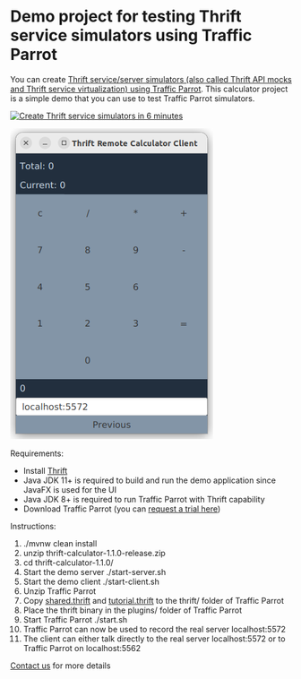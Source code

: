 # Demo project for testing Thrift service simulators using Traffic Parrot

You can create [Thrift service/server simulators (also called Thrift API mocks and Thrift service virtualization) using Traffic Parrot](https://trafficparrot.com/documentation/?redirectToLatest=true&path=/thrift.html).
This calculator project is a simple demo that you can use to test Traffic Parrot simulators.

[![Create Thrift service simulators in 6 minutes](https://img.youtube.com/vi/pJTdDH20o3c/0.jpg)](https://www.youtube.com/watch?v=pJTdDH20o3c)

![Traffic Parrot thrift calculator demo client screenshot](screenshot.png)

Requirements:
* Install [Thrift](https://thrift.apache.org/docs/install/)
* Java JDK 11+ is required to build and run the demo application since JavaFX is used for the UI
* Java JDK 8+ is required to run Traffic Parrot with Thrift capability
* Download Traffic Parrot (you can [request a trial here](https://trafficparrot.com/trial.html?utm_source=thrift-calculator))

Instructions:
1. ./mvnw clean install
2. unzip thrift-calculator-1.1.0-release.zip
3. cd thrift-calculator-1.1.0/
4. Start the demo server ./start-server.sh
5. Start the demo client ./start-client.sh
6. Unzip Traffic Parrot
7. Copy [shared.thrift](src/main/thrift/shared.thrift) and [tutorial.thrift](src/main/thrift/tutorial.thrift) to the thrift/ folder of Traffic Parrot
8. Place the thrift binary in the plugins/ folder of Traffic Parrot
9. Start Traffic Parrot ./start.sh 
10. Traffic Parrot can now be used to record the real server localhost:5572
11. The client can either talk directly to the real server localhost:5572 or to Traffic Parrot on localhost:5562

[Contact us](https://trafficparrot.com/contact.html?utm_source=thrift-calculator) for more details
